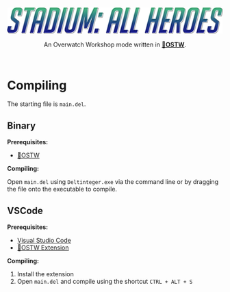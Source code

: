 ![Banner](images/Banner.png)
<p align="center">An Overwatch Workshop mode written in <a href="https://github.com/ItsDeltin/Overwatch-Script-To-Workshop"><b>📝OSTW</b></a>.</p>

<br>

<h1>Compiling</h1>

The starting file is `main.del`.

<h2>Binary</h2>
<b>Prerequisites:</b>
<ul>
  <li><a href="https://github.com/ItsDeltin/Overwatch-Script-To-Workshop">📝OSTW</a></li>
</ul>

<b>Compiling:</b>
<p>Open <code>main.del</code> using <code>Deltinteger.exe</code> via the command line or by dragging the file onto the executable to compile.</p>

<h2>VSCode</h2>
<b>Prerequisites:</b>
<ul>
  <li><a href="https://code.visualstudio.com/">Visual Studio Code</a></li>
  <li><a href="https://marketplace.visualstudio.com/items?itemName=Deltin.overwatch-script-to-workshop">📝OSTW Extension</a></li>
</ul>
<b>Compiling:</b>
<ol>
  <li>Install the extension</li>
  <li>Open <code>main.del</code> and compile using the shortcut <code>CTRL + ALT + S</code></li>
</ol>
